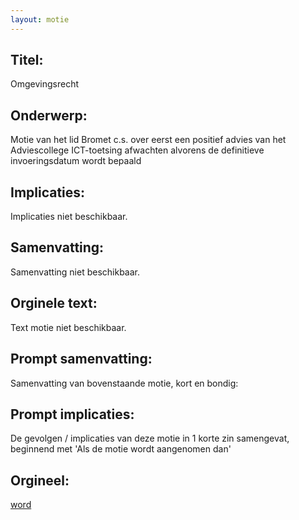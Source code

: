 ```yaml
---
layout: motie
---
```

## Titel:
Omgevingsrecht
## Onderwerp:
Motie van het lid Bromet c.s. over eerst een positief advies van het Adviescollege ICT-toetsing afwachten alvorens de definitieve invoeringsdatum wordt bepaald
## Implicaties:
Implicaties niet beschikbaar.
## Samenvatting:
Samenvatting niet beschikbaar.
## Orginele text:
Text motie niet beschikbaar.

## Prompt samenvatting:
Samenvatting van bovenstaande motie, kort en bondig:


## Prompt implicaties:
De gevolgen / implicaties van deze motie in 1 korte zin samengevat, beginnend met 'Als de motie wordt aangenomen dan' 

## Orgineel:
[word](https://gegevensmagazijn.tweedekamer.nl/OData/v4/2.0/Document(4eb98a4a-547d-411a-8e28-82a716ce5f5e)/resource)
